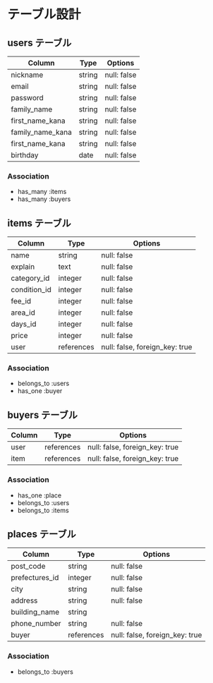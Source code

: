 # テーブル設計

## users テーブル

| Column          | Type   | Options     |
| --------------- | ------ | ----------- |
| nickname        | string | null: false |
| email           | string | null: false |
| password        | string | null: false |
| family_name     | string | null: false |
| first_name_kana | string | null: false |
| family_name_kana| string | null: false |
| first_name_kana | string | null: false |
| birthday        | date   | null: false |

### Association

- has_many :items
- has_many :buyers

## items テーブル

| Column       | Type      | Options                        |
| ------------ | --------- | ------------------------------ |
| name         | string    | null: false                    |
| explain      | text      | null: false                    |
| category_id  | integer   | null: false                    |
| condition_id | integer   | null: false                    |
| fee_id       | integer   | null: false                    |
| area_id      | integer   | null: false                    |
| days_id      | integer   | null: false                    |
| price        | integer   | null: false                    |
| user         | references| null: false, foreign_key: true |

### Association

- belongs_to :users
- has_one :buyer

## buyers テーブル

| Column   | Type      | Options                        |
| -------- | --------- | ------------------------------ |
| user     | references| null: false, foreign_key: true |
| item     | references| null: false, foreign_key: true |

### Association

- has_one :place
- belongs_to :users
- belongs_to :items

## places テーブル

| Column        | Type      | Options                        |
| ------------- | --------- | ------------------------------ |
| post_code     | string    | null: false                    |
| prefectures_id| integer   | null: false                    |
| city          | string    | null: false                    |
| address       | string    | null: false                    |
| building_name | string    |                                |
| phone_number  | string    | null: false                    |
| buyer         | references| null: false, foreign_key: true |

### Association

- belongs_to :buyers